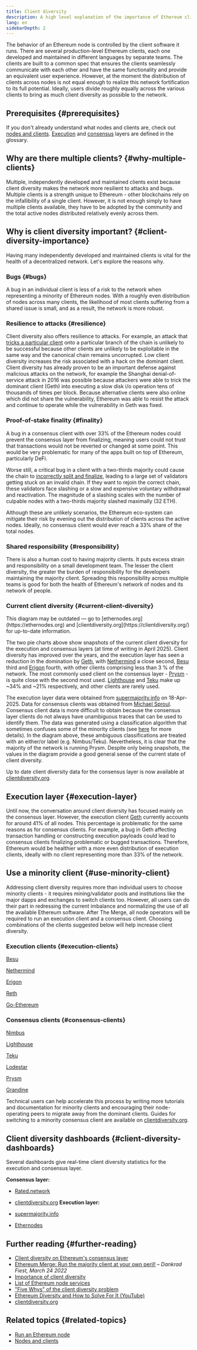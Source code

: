 ```yaml
---
title: Client diversity
description: A high level explanation of the importance of Ethereum client diversity.
lang: en
sidebarDepth: 2
---
```


The behavior of an Ethereum node is controlled by the client software it runs. There are several production-level Ethereum clients, each one developed and maintained in different languages by separate teams. The clients are built to a common spec that ensures the clients seamlessly communicate with each other and have the same functionality and provide an equivalent user experience. However, at the moment the distribution of clients across nodes is not equal enough to realize this network fortification to its full potential. Ideally, users divide roughly equally across the various clients to bring as much client diversity as possible to the network.

## Prerequisites {#prerequisites}

If you don't already understand what nodes and clients are, check out [nodes and clients](/developers/docs/nodes-and-clients/). [Execution](/glossary/#execution-layer) and [consensus](/glossary/#consensus-layer) layers are defined in the glossary.

## Why are there multiple clients? {#why-multiple-clients}

Multiple, independently developed and maintained clients exist because client diversity makes the network more resilient to attacks and bugs. Multiple clients is a strength unique to Ethereum - other blockchains rely on the infallibility of a single client. However, it is not enough simply to have multiple clients available, they have to be adopted by the community and the total active nodes distributed relatively evenly across them.

## Why is client diversity important? {#client-diversity-importance}

Having many independently developed and maintained clients is vital for the health of a decentralized network. Let's explore the reasons why.

### Bugs {#bugs}

A bug in an individual client is less of a risk to the network when representing a minority of Ethereum nodes. With a roughly even distribution of nodes across many clients, the likelihood of most clients suffering from a shared issue is small, and as a result, the network is more robust.

### Resilience to attacks {#resilience}

Client diversity also offers resilience to attacks. For example, an attack that [tricks a particular client](https://twitter.com/vdWijden/status/1437712249926393858) onto a particular branch of the chain is unlikely to be successful because other clients are unlikely to be exploitable in the same way and the canonical chain remains uncorrupted. Low client diversity increases the risk associated with a hack on the dominant client. Client diversity has already proven to be an important defense against malicious attacks on the network, for example the Shanghai denial-of-service attack in 2016 was possible because attackers were able to trick the dominant client (Geth) into executing a slow disk i/o operation tens of thousands of times per block. Because alternative clients were also online which did not share the vulnerability, Ethereum was able to resist the attack and continue to operate while the vulnerability in Geth was fixed.

### Proof-of-stake finality {#finality}

A bug in a consensus client with over 33% of the Ethereum nodes could prevent the consensus layer from finalizing, meaning users could not trust that transactions would not be reverted or changed at some point. This would be very problematic for many of the apps built on top of Ethereum, particularly DeFi.

<Emoji text="🚨" className="me-4" /> Worse still, a critical bug in a client with a two-thirds majority could cause the chain to <a href="https://www.symphonious.net/2021/09/23/what-happens-if-beacon-chain-consensus-fails/" target="_blank">incorrectly split and finalize</a>, leading to a large set of validators getting stuck on an invalid chain. If they want to rejoin the correct chain, these validators face slashing or a slow and expensive voluntary withdrawal and reactivation. The magnitude of a slashing scales with the number of culpable nodes with a two-thirds majority slashed maximally (32 ETH).

Although these are unlikely scenarios, the Ethereum eco-system can mitigate their risk by evening out the distribution of clients across the active nodes. Ideally, no consensus client would ever reach a 33% share of the total nodes.

### Shared responsibility {#responsibility}

There is also a human cost to having majority clients. It puts excess strain and responsibility on a small development team. The lesser the client diversity, the greater the burden of responsibility for the developers maintaining the majority client. Spreading this responsibility across multiple teams is good for both the health of Ethereum's network of nodes and its network of people.

### Current client diversity {#current-client-diversity}

<div className="flex flex-col items-stretch gap-8"> 
<div className="grid grid-cols-1 md:grid-cols-2 gap-4 md:gap-8 items-start mt-6 pb-8 md:pb-16">
  <div className="w-full">
    <PieChart
      data={[
        { name: "Geth", value: 41 },
        { name: "Nethermind", value: 38 },
        { name: "Besu", value: 16 },
        { name: "Erigon", value: 3 },
        { name: "Reth", value: 2 },
        { name: "Other", value: 0 },
      ]}
      title="Execution Clients"
    />
  </div>
  <div className="w-full">
    <PieChart
      data={[
        { name: "Prysm", value: 36.09 },
        { name: "Lighthouse", value: 34.06 },
        { name: "Teku", value: 21.47 },
        { name: "Nimbus", value: 4.85 },
        { name: "Grandine", value: 1.97 },
        { name: "Lodestar", value: 1.57 },
        { name: "Others", value: 0.0 },
      ]}
      title="Consensus Clients"
    />
  </div>
</div>

<div className="text-sm italic text-gray-600 mt-4 mb-8">
  This diagram may be outdated — go to [ethernodes.org](https://ethernodes.org) and [clientdiversity.org](https://clientdiversity.org/) for up-to-date information.
</div> </div>

The two pie charts above show snapshots of the current client diversity for the execution and consensus layers (at time of writing in April 2025). Client diversity has improved over the years, and the execution layer has seen a reduction in the domination by [Geth](https://geth.ethereum.org/), with [Nethermind](https://www.nethermind.io/nethermind-client) a close second, [Besu](https://besu.hyperledger.org/) third and [Erigon](https://github.com/ledgerwatch/erigon) fourth, with other clients comprising less than 3 % of the network. The most commonly used client on the consensus layer - [Prysm](https://prysmaticlabs.com/#projects) - is quite close with the second most used. [Lighthouse](https://lighthouse.sigmaprime.io/) and [Teku](https://consensys.net/knowledge-base/ethereum-2/teku/) make up ~34% and ~21% respectively, and other clients are rarely used.

The execution layer data were obtained from [supermajority.info](https://supermajority.info/) on 18-Apr-2025. Data for consensus clients was obtained from [Michael Sproul](https://github.com/sigp/blockprint). Consensus client data is more difficult to obtain because the consensus layer clients do not always have unambiguous traces that can be used to identify them. The data was generated using a classification algorithm that sometimes confuses some of the minority clients (see [here](https://twitter.com/sproulM_/status/1440512518242197516) for more details). In the diagram above, these ambiguous classifications are treated with an either/or label (e.g. Nimbus/Teku). Nevertheless, it is clear that the majority of the network is running Prysm. Despite only being snapshots, the values in the diagram provide a good general sense of the current state of client diversity.

Up to date client diversity data for the consensus layer is now available at [clientdiversity.org](https://clientdiversity.org/).

## Execution layer {#execution-layer}

Until now, the conversation around client diversity has focused mainly on the consensus layer. However, the execution client [Geth](https://geth.ethereum.org) currently accounts for around 41% of all nodes. This percentage is problematic for the same reasons as for consensus clients. For example, a bug in Geth affecting transaction handling or constructing execution payloads could lead to consensus clients finalizing problematic or bugged transactions. Therefore, Ethereum would be healthier with a more even distribution of execution clients, ideally with no client representing more than 33% of the network.

## Use a minority client {#use-minority-client}

Addressing client diversity requires more than individual users to choose minority clients - it requires mining/validator pools and institutions like the major dapps and exchanges to switch clients too. However, all users can do their part in redressing the current imbalance and normalizing the use of all the available Ethereum software. After The Merge, all node operators will be required to run an execution client and a consensus client. Choosing combinations of the clients suggested below will help increase client diversity.

### Execution clients {#execution-clients}

[Besu](https://www.hyperledger.org/use/besu)

[Nethermind](https://downloads.nethermind.io/)

[Erigon](https://github.com/ledgerwatch/erigon)

[Reth](https://github.com/paradigmxyz/reth)

[Go-Ethereum](https://geth.ethereum.org/)

### Consensus clients {#consensus-clients}

[Nimbus](https://nimbus.team/)

[Lighthouse](https://github.com/sigp/lighthouse)

[Teku](https://consensys.net/knowledge-base/ethereum-2/teku/)

[Lodestar](https://github.com/ChainSafe/lodestar)

[Prysm](https://docs.prylabs.network/docs/getting-started)

[Grandine](https://docs.grandine.io/)

Technical users can help accelerate this process by writing more tutorials and documentation for minority clients and encouraging their node-operating peers to migrate away from the dominant clients. Guides for switching to a minority consensus client are available on [clientdiversity.org](https://clientdiversity.org/).

## Client diversity dashboards {#client-diversity-dashboards}

Several dashboards give real-time client diversity statistics for the execution and consensus layer.

**Consensus layer:**

- [Rated.network](https://www.rated.network/)
- [clientdiversity.org](https://clientdiversity.org/)
  **Execution layer:**

- [supermajority.info](https://supermajority.info//)
- [Ethernodes](https://ethernodes.org/)

## Further reading {#further-reading}

- [Client diversity on Ethereum's consensus layer](https://mirror.xyz/jmcook.eth/S7ONEka_0RgtKTZ3-dakPmAHQNPvuj15nh0YGKPFriA)
- [Ethereum Merge: Run the majority client at your own peril!](https://dankradfeist.de/ethereum/2022/03/24/run-the-majority-client-at-your-own-peril.html) – _Dankrad Fiest, March 24 2022_
- [Importance of client diversity](https://our.status.im/the-importance-of-client-diversity/)
- [List of Ethereum node services](https://ethereumnodes.com/)
- ["Five Whys" of the client diversity problem](https://notes.ethereum.org/@afhGjrKfTKmksTOtqhB9RQ/BJGj7uh08)
- [Ethereum Diversity and How to Solve For It (YouTube)](https://www.youtube.com/watch?v=1hZgCaiqwfU)
- [clientdiversity.org](https://clientdiversity.org/)

## Related topics {#related-topics}

- [Run an Ethereum node](/run-a-node/)
- [Nodes and clients](/developers/docs/nodes-and-clients/)
